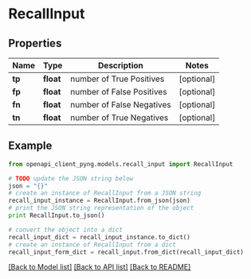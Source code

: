 # RecallInput


## Properties
Name | Type | Description | Notes
------------ | ------------- | ------------- | -------------
**tp** | **float** | number of True Positives | [optional] 
**fp** | **float** | number of False Positives | [optional] 
**fn** | **float** | number of False Negatives | [optional] 
**tn** | **float** | number of True Negatives | [optional] 

## Example

```python
from openapi_client_pyng.models.recall_input import RecallInput

# TODO update the JSON string below
json = "{}"
# create an instance of RecallInput from a JSON string
recall_input_instance = RecallInput.from_json(json)
# print the JSON string representation of the object
print RecallInput.to_json()

# convert the object into a dict
recall_input_dict = recall_input_instance.to_dict()
# create an instance of RecallInput from a dict
recall_input_form_dict = recall_input.from_dict(recall_input_dict)
```
[[Back to Model list]](../README.md#documentation-for-models) [[Back to API list]](../README.md#documentation-for-api-endpoints) [[Back to README]](../README.md)


